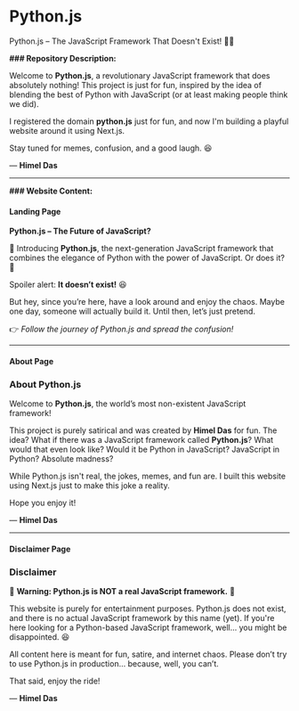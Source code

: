 # Python.js

Python.js – The JavaScript Framework That Doesn't Exist! 🐍✨

**### Repository Description:**


Welcome to **Python.js**, a revolutionary JavaScript framework that does absolutely nothing! This project is just for fun, inspired by the idea of blending the best of Python with JavaScript (or at least making people think we did).

I registered the domain **python.js** just for fun, and now I'm building a playful website around it using Next.js.

Stay tuned for memes, confusion, and a good laugh. 😆

— **Himel Das**

---

**### Website Content:**

#### **Landing Page**

**Python.js – The Future of JavaScript?**

🚀 Introducing **Python.js**, the next-generation JavaScript framework that combines the elegance of Python with the power of JavaScript. Or does it? 🤔

Spoiler alert: **It doesn’t exist!** 😆

But hey, since you’re here, have a look around and enjoy the chaos. Maybe one day, someone will actually build it. Until then, let’s just pretend.

👉 *Follow the journey of Python.js and spread the confusion!*

---

#### **About Page**

### About Python.js

Welcome to **Python.js**, the world’s most non-existent JavaScript framework!

This project is purely satirical and was created by **Himel Das** for fun. The idea? What if there was a JavaScript framework called **Python.js**? What would that even look like? Would it be Python in JavaScript? JavaScript in Python? Absolute madness?

While Python.js isn't real, the jokes, memes, and fun are. I built this website using Next.js just to make this joke a reality.

Hope you enjoy it!

— **Himel Das**

---

#### **Disclaimer Page**

### Disclaimer

🚨 **Warning: Python.js is NOT a real JavaScript framework.** 🚨

This website is purely for entertainment purposes. Python.js does not exist, and there is no actual JavaScript framework by this name (yet). If you're here looking for a Python-based JavaScript framework, well… you might be disappointed. 😆

All content here is meant for fun, satire, and internet chaos. Please don’t try to use Python.js in production… because, well, you can’t.

That said, enjoy the ride!

— **Himel Das**
